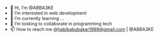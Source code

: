 - 👋 Hi, I’m @ABBA3KE
- 👀 I’m interested in web development
- 🌱 I’m currently learning ...
- 💞️ I’m looking to collaborate in programming tech 
- 📫 How to reach me @habibabubakar1999@gmail.com | @ABBA3KE 

<!---
ABBA3KE/ABBA3KE is a ✨ special ✨ repository because its `README.md` (this file) appears on your GitHub profile.
You can click the Preview link to take a look at your changes.
--->
